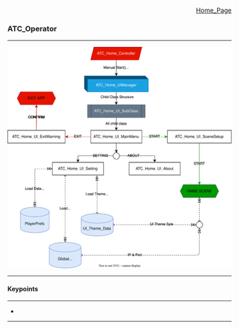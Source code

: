 <div style="text-align: right;">

[Home_Page](../../../README.md)

</div>



### ATC_Operator 
---

![](./Flow_Chart_ATC_Operator.drawio.svg)

---

#### Keypoints

---
*
---